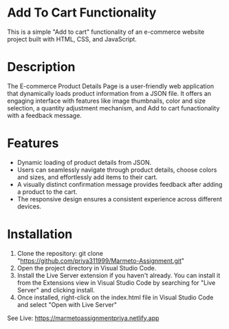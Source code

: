 
# Add To Cart Functionality

This is a simple "Add to cart" functionality of an e-commerce website project built with HTML, CSS, and JavaScript.

# Description

The E-commerce Product Details Page is a user-friendly web application that dynamically loads product information from a JSON file. It offers an engaging interface with features like image thumbnails, color and size selection, a quantity adjustment mechanism, and Add to cart funactionality with a feedback message.

# Features

* Dynamic loading of product details from JSON. 
* Users can seamlessly navigate through product details, choose colors and sizes, and effortlessly add items to their cart.
* A visually distinct confirmation message provides feedback after adding a product to the cart.
* The responsive design ensures a consistent experience across different devices.

# Installation
1. Clone the repository: git clone "https://github.com/priya311999/Marmeto-Assignment.git"
2. Open the project directory in Visual Studio Code.
3. Install the Live Server extension if you haven't already. You can install it from the Extensions view in Visual Studio Code by searching for "Live Server" and clicking install.
4. Once installed, right-click on the index.html file in Visual Studio Code and select "Open with Live Server"

See Live: https://marmetoassignmentpriya.netlify.app
